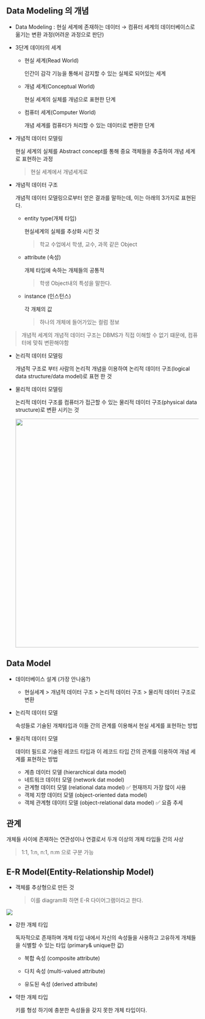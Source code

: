 ## Data Modeling 의 개념

- Data Modeling : 현실 세계에 존재하는 데이터 → 컴퓨터 세계의 데이터베이스로 옮기는 변환 과정(어려운 과정으로 판단)

- 3단계 데이타의 세계

  - 현실 세계(Read World)

    인간이 감각 기능을 통해서 감지할 수 있는 실체로 되어있는 세계

  - 개념 세계(Conceptual World)

    현실 세계의 실체를 개념으로 표현한 단계

  - 컴퓨터 세계(Computer World)

    개념 세계를 컴퓨터가 처리할 수 있는 데이터로 변환한 단계

- 개념적 데이터 모델링

  현실 세계의 실체를 Abstract concept를 통해 중요 객체들을 추출하여 개념 세계로 표현하는 과정

  > 현실 세계에서 개념세게로

- 개념적 데이터 구조

  개념적 데이터 모델링으로부터 얻은 결과를 말하는데, 이는 아래의 3가지로 표현된다.

  - entity type(개체 타입)

    현실세계의 실체를 추상화 시킨 것

    > 학교 수업에서 학생, 교수, 과목 같은 Object

  - attribute (속성)

    개체 타입에 속하는 개체들의 공통적

    > 학생 Object내의 특성을 말한다.

  - instance (인스턴스)

    각 개체의 값

    > 하나의 개체에 들어가있는 컬럼 정보

> 개념적 세계의 개념적 데이터 구조는 DBMS가 직접 이해할 수 없기 떄문에, 컴퓨터에 맞춰 변환해야함

- 논리적 데이터 모델링

  개념적 구조로 부터 사람의 논리적 개념을 이용하여 논리적 데이터 구조(logical data structure/data model)로 표현 한 것

- 물리적 데이터 모델링

  논리적 데이터 구조를 컴퓨터가 접근할 수 있는 물리적 데이터 구조(physical data structure)로 변환 시키는 것
  <br>

   <img src="https://mblogthumb-phinf.pstatic.net/MjAxODAzMDlfMTEg/MDAxNTIwNTg2MTY1NDk1.xqZ0-ocpzF-wy9aZQ3JwcVWHYgvHyHL23L8tKTsG_kMg.1buS8rtlb0SQm6YfiZdtQkqK5atJlXx7rzmFc9Mjydog.JPEG.qbxlvnf11/SQL_004.jpg?type=w800" width=600px>

## Data Model

- 데이터베이스 설계 (가장 안나옴?)

  - 현실세계 > 개념적 데이터 구조 > 논리적 데이터 구조 > 물리적 데이터 구조로 변환

- 논리적 데이터 모델

  속성들로 기술된 개체타입과 이들 간의 관계를 이용해서 현실 세게를 표현하는 방법

- 물리적 데이터 모델

  데이터 필드로 기술된 레코드 타입과 이 레코드 타입 간의 관계를 이용하여 개념 세계를 표현하는 방법

  - 계층 데이터 모델 (hierarchical data model)
  - 네트워크 데이터 모델 (network dat model)
  - 관계형 데이터 모델 (relational data model) ✅ 현재까지 가장 많이 사용
  - 객체 지향 데이터 모델 (object-oriented data model)
  - 객체 관계형 데이터 모델 (object-relational data model) ✅ 요즘 추세

## 관계

개체들 사이에 존재하는 연관성이나 연결로서 두개 이상의 개체 타입들 간의 사상

> 1:1, 1:n, n:1, n:m 으로 구분 가능

## E-R Model(Entity-Relationship Model)

- 객체를 추상형으로 만든 것
  > 이를 diagram화 하면 E-R 다이어그램이라고 한다.

<img src="https://t1.daumcdn.net/cfile/tistory/99117B3359F1C44725">

- 강한 개체 타입

  독자적으로 존재하며 개체 타입 내에서 자신의 속성들을 사용하고 고유하게 개체들을 식별할 수 있는 타입 (primary& unique한 값)

  - 복합 속성 (composite attribute)

  - 다치 속성 (multi-valued attribute)

  - 유도된 속성 (derived attribute)

- 약한 개체 타입

  키를 형성 하기에 충분한 속성들을 갖지 못한 개체 타입이다.
